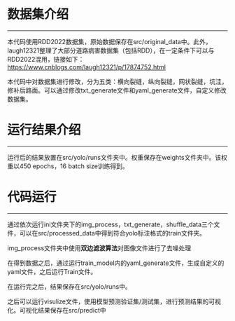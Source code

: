 # 数据集介绍

***

本代码使用RDD2022数据集，原始数据保存在src/original_data中。此外，laugh12321整理了大部分道路病害数据集（包括RDD），在一定条件下可以与RDD2022混用，链接如下：https://www.cnblogs.com/laugh12321/p/17874752.html

本代码中对数据集进行修改，分为五类：横向裂缝，纵向裂缝，网状裂缝，坑洼，修补后路面。可以通过修改txt_generate文件和yaml_generate文件，自定义修改数据集。

# 运行结果介绍

***

运行后的结果放置在src/yolo/runs文件夹中。权重保存在weights文件夹中。该权重以450 epochs，16 batch size训练得到。

# 代码运行

***

通过依次运行ini文件夹下的img_process，txt_generate，shuffle_data三个文件，可以在src/processed_data中得到符合yolo标注格式的train文件夹。

img_process文件夹中使用**双边滤波算法**对图像文件进行了去噪处理


在得到数据之后，通过运行train_model内的yaml_generate文件，生成自定义的yaml文件，之后运行Train文件。

在运行完之后，结果保存在src/yolo/runs中。

之后可以运行visulize文件，使用模型预测验证集/测试集，进行预测结果的可视化。可视化结果保存在src/predict中
